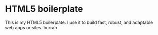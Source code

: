 # HTML5 boilerplate
This is my HTML5 boilerplate. I use it to build fast, robust, and adaptable web apps or sites. hurrah
